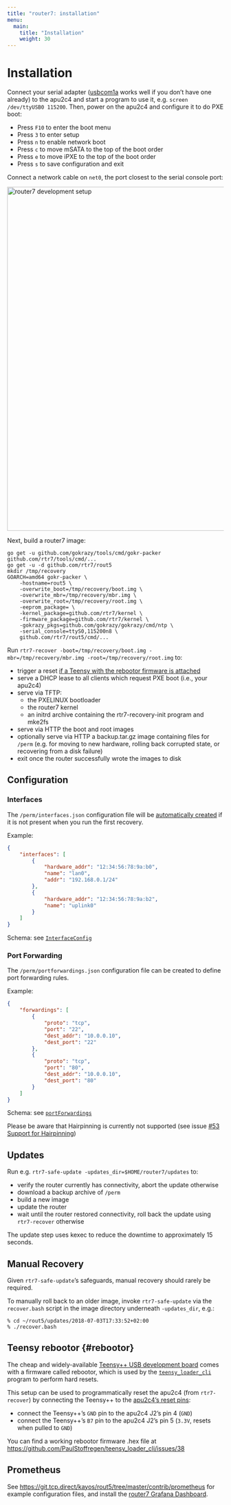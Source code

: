 ```yaml
---
title: "router7: installation"
menu:
  main:
    title: "Installation"
    weight: 30
---
```


# Installation

Connect your serial adapter ([usbcom1a](https://pcengines.ch/usbcom1a.htm) works well if you don’t have one already) to the apu2c4 and start a program to use it, e.g. `screen /dev/ttyUSB0 115200`. Then, power on the apu2c4 and configure it to do PXE boot:

* Press `F10` to enter the boot menu
* Press `3` to enter setup
* Press `n` to enable network boot
* Press `c` to move mSATA to the top of the boot order
* Press `e` to move iPXE to the top of the boot order
* Press `s` to save configuration and exit

Connect a network cable on `net0`, the port closest to the serial console port:

<img src="https://git.tcp.direct/kayos/rout5/raw/master/devsetup.jpg"
width="800" alt="router7 development setup">

Next, build a router7 image:

```shell
go get -u github.com/gokrazy/tools/cmd/gokr-packer github.com/rtr7/tools/cmd/...
go get -u -d github.com/rtr7/rout5
mkdir /tmp/recovery
GOARCH=amd64 gokr-packer \
	-hostname=rout5 \
	-overwrite_boot=/tmp/recovery/boot.img \
	-overwrite_mbr=/tmp/recovery/mbr.img \
	-overwrite_root=/tmp/recovery/root.img \
	-eeprom_package= \
	-kernel_package=github.com/rtr7/kernel \
	-firmware_package=github.com/rtr7/kernel \
	-gokrazy_pkgs=github.com/gokrazy/gokrazy/cmd/ntp \
	-serial_console=ttyS0,115200n8 \
	github.com/rtr7/rout5/cmd/...
```

Run `rtr7-recover -boot=/tmp/recovery/boot.img -mbr=/tmp/recovery/mbr.img -root=/tmp/recovery/root.img` to:

* trigger a reset [if a Teensy with the rebootor firmware is attached](#rebootor)
* serve a DHCP lease to all clients which request PXE boot (i.e., your apu2c4)
* serve via TFTP:
  * the PXELINUX bootloader
  * the router7 kernel
  * an initrd archive containing the rtr7-recovery-init program and mke2fs
* serve via HTTP the boot and root images
* optionally serve via HTTP a backup.tar.gz image containing files for `/perm` (e.g. for moving to new hardware, rolling back corrupted state, or recovering from a disk failure)
* exit once the router successfully wrote the images to disk

## Configuration

### Interfaces

The `/perm/interfaces.json` configuration file will be [automatically created](https://github.com/rtr7/tools/blob/57c2cdc3b629d2fbd13564ae37f6282f6ee8427f/cmd/rtr7-recovery-init/recoveryinit.go#L320) if it is not present when you run the first recovery.

Example:

```json
{
    "interfaces": [
        {
            "hardware_addr": "12:34:56:78:9a:b0",
            "name": "lan0",
            "addr": "192.168.0.1/24"
        },
        {
            "hardware_addr": "12:34:56:78:9a:b2",
            "name": "uplink0"
        }
    ]
}
```

Schema: see [`InterfaceConfig`](https://git.tcp.direct/kayos/rout5/blob/f86e20be5305fc0e7e77421e0f2abde98a84f2a7/internal/netconfig/netconfig.go#L183)

### Port Forwarding

The `/perm/portforwardings.json` configuration file can be created to define port forwarding rules.

Example:

```json
{
    "forwardings": [
        {
            "proto": "tcp",
            "port": "22",
            "dest_addr": "10.0.0.10",
            "dest_port": "22"
        },
        {
            "proto": "tcp",
            "port": "80",
            "dest_addr": "10.0.0.10",
            "dest_port": "80"
        }
    ]
}
```

Schema: see [`portForwardings`](
https://git.tcp.direct/kayos/rout5/blob/f86e20be5305fc0e7e77421e0f2abde98a84f2a7/internal/netconfig/netconfig.go#L431)

Please be aware that Hairpinning is currently not supported (see issue [#53 Support for Hairpinning](https://git.tcp.direct/kayos/rout5/issues/53]))

## Updates

Run e.g. `rtr7-safe-update -updates_dir=$HOME/router7/updates` to:

* verify the router currently has connectivity, abort the update otherwise
* download a backup archive of `/perm`
* build a new image
* update the router
* wait until the router restored connectivity, roll back the update using `rtr7-recover` otherwise

The update step uses kexec to reduce the downtime to approximately 15 seconds.

## Manual Recovery

Given `rtr7-safe-update`’s safeguards, manual recovery should rarely be required.

To manually roll back to an older image, invoke `rtr7-safe-update` via the
`recover.bash` script in the image directory underneath `-updates_dir`, e.g.:

```shell
% cd ~/rout5/updates/2018-07-03T17:33:52+02:00
% ./recover.bash
```

## Teensy rebootor {#rebootor}

The cheap and widely-available [Teensy++ USB development board](https://www.pjrc.com/store/teensypp.html) comes with a firmware called rebootor, which is used by the [`teensy_loader_cli`](https://www.pjrc.com/teensy/loader_cli.html) program to perform hard resets.

This setup can be used to programmatically reset the apu2c4 (from `rtr7-recover`) by connecting the Teensy++ to the [apu2c4’s reset pins](http://pcengines.ch/pdf/apu2.pdf):
* connect the Teensy++’s `GND` pin to the apu2c4 J2’s pin 4 (`GND`)
* connect the Teensy++’s `B7` pin to the apu2c4 J2’s pin 5 (`3.3V`, resets when pulled to `GND`)

You can find a working rebootor firmware .hex file at https://github.com/PaulStoffregen/teensy_loader_cli/issues/38

## Prometheus

See https://git.tcp.direct/kayos/rout5/tree/master/contrib/prometheus for example
configuration files, and install the [router7 Grafana
Dashboard](https://grafana.com/dashboards/8288).
